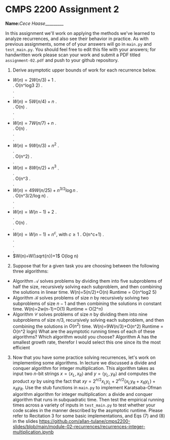 # CMPS 2200 Assignment 2

**Name:**_Cece Haase__________

In this assignment we'll work on applying the methods we've learned to analyze recurrences, and also see their behavior
in practice. As with previous
assignments, some of of your answers will go in `main.py` and `test_main.py`. You
should feel free to edit this file with your answers; for handwritten
work please scan your work and submit a PDF titled `assignment-02.pdf`
and push to your github repository.


1. Derive asymptotic upper bounds of work for each recurrence below.
  * $W(n)=2W(n/3)+1$
.  
.  O(n^log3 2)
.  
.  
.  
  * $W(n)=5W(n/4)+n$
.  
.  O(n)
.  
.  
.  
  * $W(n)=7W(n/7)+n$
.  
.  O(n)
.  
.  
.  
  * $W(n)=9W(n/3)+n^2$
.  
.  
.  O(n^2)
.  
.  
  * $W(n)=8W(n/2)+n^3$
.  
.  
.  O(n^3
.  
.  
  * $W(n)=49W(n/25)+n^{3/2}\log n$
.  
.  O(n^3/2/log n)
.  
.  
.  
  * $W(n)=W(n-1)+2$
.  
.  
.  O(n)
.  
.  
  * $W(n)= W(n-1)+n^c$, with $c\geq 1$
.  O(n^c+1)
.  
.  
.  
.  
  * $W(n)=W(\sqrt{n})+1$
O(log n)

2. Suppose that for a given task you are choosing between the following three algorithms:

  * Algorithm $\mathcal{A}$ solves problems by dividing them into
      five subproblems of half the size, recursively solving each
      subproblem, and then combining the solutions in linear time.
    W(n)=5(n/2)+O(n)
    Runtime = O(n^log2 5)
  * Algorithm $\mathcal{B}$ solves problems of size $n$ by
      recursively solving two subproblems of size $n-1$ and then
      combining the solutions in constant time.
    W(n)=2w(n-1)+O(1)
    Runtime = O(2^n)
  * Algorithm $\mathcal{C}$ solves problems of size $n$ by dividing
      them into nine subproblems of size $n/3$, recursively solving
      each subproblem, and then combining the solutions in $O(n^2)$
      time.
    W(n)=9W(n/3)+O(n^2)
    Runtime = O(n^2 logn)
    What are the asymptotic running times of each of these algorithms?
    Which algorithm would you choose?
    Algorithm A has the smallest growth rate, therefor I would select this one since its the most efficient

3. Now that you have some practice solving recurrences, let's work on
  implementing some algorithms. In lecture we discussed a divide and
  conquer algorithm for integer multiplication. This algorithm takes
  as input two $n$-bit strings $x = \langle x_L, x_R\rangle$ and
  $y=\langle y_L, y_R\rangle$ and computes the product $xy$ by using
  the fact that $xy = 2^{n/2}x_Ly_L + 2^{n/2}(x_Ly_R+x_Ry_L) +
  x_Ry_R.$ Use the
  stub functions in `main.py` to implement Karatsaba-Ofman algorithm algorithm for integer
  multiplication: a divide and conquer algorithm that runs in
  subquadratic time. Then test the empirical running times across a
  variety of inputs in `test_main.py` to test whether your code scales in the manner
  described by the asymptotic runtime. Please refer to Recitation 3 for some basic implementations, and Eqs (7) and (8) in the slides https://github.com/allan-tulane/cmps2200-slides/blob/main/module-02-recurrences/recurrences-integer-multiplication.ipynb
 
 


